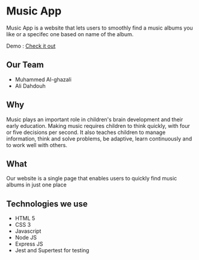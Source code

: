 # Music App

Music App is a website that lets users to smoothly find a music albums you like or a specifec one based on name of the album.

Demo : [Check it out](https://music-app-g8.herokuapp.com/)

## Our Team
  
- Muhammed Al-ghazali
- Ali Dahdouh

## Why
Music plays an important role in children's brain development and their early education. Making music requires children to think quickly, with four or five decisions per second. It also teaches children to manage information, think and solve problems, be adaptive, learn continuously and to work well with others.


## What

Our website is a single page that enables users to quickly find music albums in just one place

## Technologies we use

- HTML 5
- CSS 3
- Javascript
- Node JS
- Express JS
- Jest and Supertest for testing


